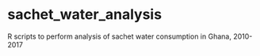 # sachet_water_analysis
R scripts to perform analysis of sachet water consumption in Ghana, 2010-2017
